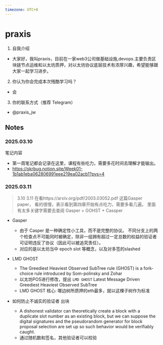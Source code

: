 ```yaml
---
timezone: UTC+8
---
```


# praxis

1. 自我介绍 
- 大家好，我叫praxis，目前在一家web3公司做基础设施,devops.主要负责区块链节点运维和以太坊质押，对以太坊协议底层技术有浓厚兴趣，希望能够跟大家一起学习进步。
2. 你认为你会完成本次残酷学习吗？   
- 会
3. 你的联系方式（推荐 Telegram）   
- @praxis_jw

## Notes

<!-- Content_START -->

### 2025.03.10

笔记内容
- 第一周笔记都会记录在这里，课程有些吃力，需要多花时间去理解才能输出。
- https://skrbug.notion.site/Week01-1b1ab1eba062806991eee219ea02acb1?pvs=4
<!-- Content_END -->

<!-- Content_START -->
### 2025.03.11
> 3.10 3.11 在看https://arxiv.org/pdf/2003.03052.pdf 这篇Gasper paper， 看的很慢，表示看到第四章开始有点吃力，需要多看几遍。 里面有太多关键字需要去查阅
> Gasper = GOHST + Cassper
- Gasper 
  - 由于 Casper 是一种确定性小工具，而不是完整的协议。 不同分支上的两个检查点不可能同时被确定，除非一组拥有超过一定总数的权益的验证者可证明违反了协议（因此可以被追究责任）。
  - 对应的是以太坊当中 epoch slot 等概念，以及对多签的slashed
- LMD GHOST 
  - The Greediest Heaviest Observed SubTree rule (GHOST) is a fork-choice rule introduced by Som-polinsky and Zohar
  - 以太坊POS进行修改，提出 `LMD GHOST`  Latest Message Driven Greediest Heaviest Observed SubTree 
  - LMD GHOST 核心:  哪边树所质押的eth最多，就以这棵子树作为标准

- 如何防止不诚实的验证者 出块
  - A dishonest validator can theoretically create a block with a duplicate slot number as an existing block, but we can suppose the digital signatures and the pseudorandom generator for block proposal selection are set up so such behavior would be verifiably caught.
  - 通过随机数和签名，其他验证者可以校验 

<!-- Content_END -->

